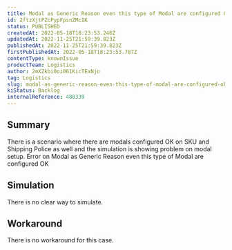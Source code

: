 ```yaml
---
title: Modal as Generic Reason even this type of Modal are configured OK
id: 2ftzXjtPZcPypFpsnZMcIK
status: PUBLISHED
createdAt: 2022-05-18T18:23:53.248Z
updatedAt: 2022-11-25T21:59:39.823Z
publishedAt: 2022-11-25T21:59:39.823Z
firstPublishedAt: 2022-05-18T18:23:53.787Z
contentType: knownIssue
productTeam: Logistics
author: 2mXZkbi0oi061KicTExNjo
tag: Logistics
slug: modal-as-generic-reason-even-this-type-of-modal-are-configured-ok
kiStatus: Backlog
internalReference: 488339
---
```


## Summary


There is a scenario where there are modals configured OK on SKU and Shipping Police as well and the simulation is showing problem on modal setup.
Error on Modal as Generic Reason even this type of Modal are configured OK



## Simulation


There is no clear way to simulate.



## Workaround


There is no workaround for this case.

